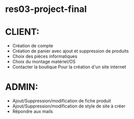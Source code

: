 # res03-project-final

# CLIENT:
  * Création de compte
  * Création de panier avec ajout et suppression de produits
  * Choix des pièces informatiques
  * Choix du montage matériel/OS
  * Contacter la boutique Pour la création d'un site internet
  
# ADMIN:
  * Ajout/Suppression/modification de fiche produit
  * Ajout/Suppression/modification de style de site à créer
  * Répondre aux mails
